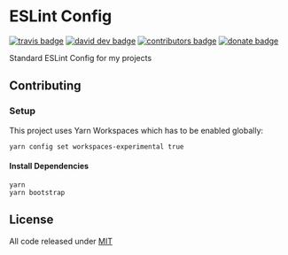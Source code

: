 # ESLint Config

[![travis badge]][travis]
[![david dev badge]][david dev]
[![contributors badge]][contributors]
[![donate badge]][donate]

Standard ESLint Config for my projects

## Contributing

### Setup

This project uses Yarn Workspaces which has to be enabled globally:

```shell
yarn config set workspaces-experimental true
```

#### Install Dependencies

```shell
yarn
yarn bootstrap
```

## License

All code released under [MIT]

[mit]: https://github.com/wopian/eslint-config-wopian/blob/master/LICENSE.md

[travis]: https://travis-ci.org/wopian/eslint-config-wopian
[travis badge]: https://img.shields.io/travis/wopian/eslint-config-wopian/master.svg?style=flat-square&label=linux%20%26%20macOS

[david dev]: https://david-dm.org/wopian/eslint-config-wopian?type=dev
[david dev badge]: https://img.shields.io/david/dev/wopian/eslint-config-wopian.svg?style=flat-square

[contributors]: https://github.com/wopian/eslint-config-wopian/graphs/contributors
[contributors badge]: https://img.shields.io/github/contributors/wopian/eslint-config-wopian.svg?style=flat-square

[donate]: https://www.patreon.com/wopian
[donate badge]: https://img.shields.io/badge/patreon-donate-ff69b4.svg?style=flat-square
